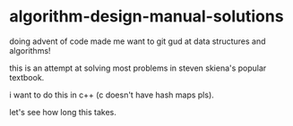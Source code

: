 # algorithm-design-manual-solutions

doing advent of code made me want to git gud at data structures and algorithms!

this is an attempt at solving most problems in steven skiena's popular textbook.

i want to do this in c++ (c doesn't have hash maps pls).

let's see how long this takes.
